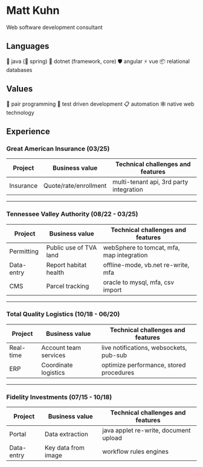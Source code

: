 # Matt Kuhn

Web software development consultant

## Languages

🍵 java (🍃 spring) 🤖 dotnet (framework, core) 🛡️ angular ⚡ vue 📦 relational databases

## Values 

🍐 pair programming 🧪 test driven development 📋 automation 🕸️ native web technology

## Experience

### Great American Insurance (03/25)

| Project    | Business value         | Technical challenges and features         |
| ---------- | ---------------------- | ----------------------------------------- |
| Insurance  | Quote/rate/enrollment  | multi-tenant api, 3rd party integration   |

***

### Tennessee Valley Authority (08/22 - 03/25)

| Project    | Business value         | Technical challenges and features         |
| ---------- | ---------------------- | ----------------------------------------- |
| Permitting | Public use of TVA land | webSphere to tomcat, mfa, map integration |
| Data-entry | Report habitat health  | offline-mode, vb.net re-write, mfa        |
| CMS        | Parcel tracking        | oracle to mysql, mfa, csv import          |

***

### Total Quality Logistics (10/18 - 06/20)

| Project    | Business value         | Technical challenges and features         |
| ---------- | ---------------------- | ----------------------------------------- |
| Real-time  | Account team services  | live notifications, websockets, pub-sub   |
| ERP        | Coordinate logistics   | optimize performance, stored procedures   |

***

### Fidelity Investments (07/15 - 10/18)

| Project    | Business value         | Technical challenges and features         |
| ---------- | ---------------------- | ----------------------------------------- |
| Portal     | Data extraction        | java applet re-write, document upload     |
| Data-entry | Key data from image    | workflow rules engines                    |

